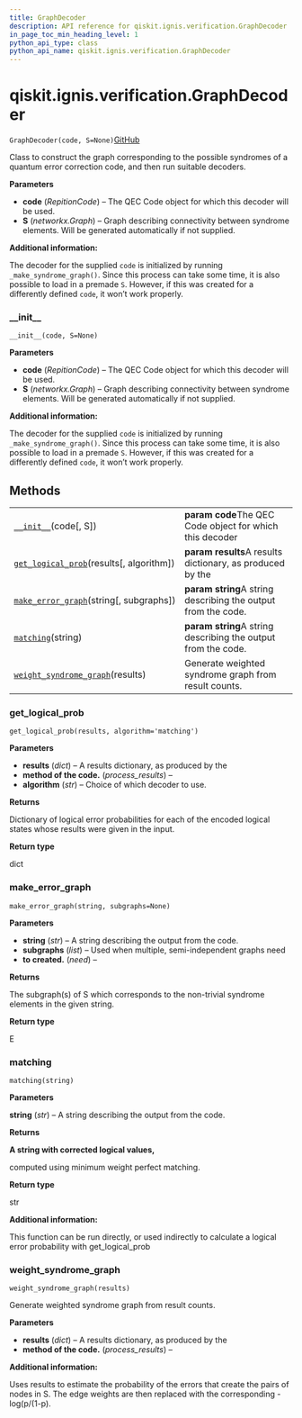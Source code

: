 ```yaml
---
title: GraphDecoder
description: API reference for qiskit.ignis.verification.GraphDecoder
in_page_toc_min_heading_level: 1
python_api_type: class
python_api_name: qiskit.ignis.verification.GraphDecoder
---
```


<span id="qiskit-ignis-verification-graphdecoder" />

# qiskit.ignis.verification.GraphDecoder

<span id="qiskit.ignis.verification.GraphDecoder" />

`GraphDecoder(code, S=None)`[GitHub](https://github.com/qiskit-community/qiskit-ignis/tree/stable/0.5/qiskit/ignis/verification/topological_codes/fitters.py "view source code")

Class to construct the graph corresponding to the possible syndromes of a quantum error correction code, and then run suitable decoders.

**Parameters**

*   **code** (*RepitionCode*) – The QEC Code object for which this decoder will be used.
*   **S** (*networkx.Graph*) – Graph describing connectivity between syndrome elements. Will be generated automatically if not supplied.

**Additional information:**

The decoder for the supplied `code` is initialized by running `_make_syndrome_graph()`. Since this process can take some time, it is also possible to load in a premade `S`. However, if this was created for a differently defined `code`, it won’t work properly.

### \_\_init\_\_

<span id="qiskit.ignis.verification.GraphDecoder.__init__" />

`__init__(code, S=None)`

**Parameters**

*   **code** (*RepitionCode*) – The QEC Code object for which this decoder will be used.
*   **S** (*networkx.Graph*) – Graph describing connectivity between syndrome elements. Will be generated automatically if not supplied.

**Additional information:**

The decoder for the supplied `code` is initialized by running `_make_syndrome_graph()`. Since this process can take some time, it is also possible to load in a premade `S`. However, if this was created for a differently defined `code`, it won’t work properly.

## Methods

|                                                                                                                                                                  |                                                               |
| ---------------------------------------------------------------------------------------------------------------------------------------------------------------- | ------------------------------------------------------------- |
| [`__init__`](#qiskit.ignis.verification.GraphDecoder.__init__ "qiskit.ignis.verification.GraphDecoder.__init__")(code\[, S])                                     | **param code**The QEC Code object for which this decoder      |
| [`get_logical_prob`](#qiskit.ignis.verification.GraphDecoder.get_logical_prob "qiskit.ignis.verification.GraphDecoder.get_logical_prob")(results\[, algorithm])  | **param results**A results dictionary, as produced by the     |
| [`make_error_graph`](#qiskit.ignis.verification.GraphDecoder.make_error_graph "qiskit.ignis.verification.GraphDecoder.make_error_graph")(string\[, subgraphs])   | **param string**A string describing the output from the code. |
| [`matching`](#qiskit.ignis.verification.GraphDecoder.matching "qiskit.ignis.verification.GraphDecoder.matching")(string)                                         | **param string**A string describing the output from the code. |
| [`weight_syndrome_graph`](#qiskit.ignis.verification.GraphDecoder.weight_syndrome_graph "qiskit.ignis.verification.GraphDecoder.weight_syndrome_graph")(results) | Generate weighted syndrome graph from result counts.          |

### get\_logical\_prob

<span id="qiskit.ignis.verification.GraphDecoder.get_logical_prob" />

`get_logical_prob(results, algorithm='matching')`

**Parameters**

*   **results** (*dict*) – A results dictionary, as produced by the
*   **method of the code.** (*process\_results*) –
*   **algorithm** (*str*) – Choice of which decoder to use.

**Returns**

Dictionary of logical error probabilities for each of the encoded logical states whose results were given in the input.

**Return type**

dict

### make\_error\_graph

<span id="qiskit.ignis.verification.GraphDecoder.make_error_graph" />

`make_error_graph(string, subgraphs=None)`

**Parameters**

*   **string** (*str*) – A string describing the output from the code.
*   **subgraphs** (*list*) – Used when multiple, semi-independent graphs need
*   **to created.** (*need*) –

**Returns**

The subgraph(s) of S which corresponds to the non-trivial syndrome elements in the given string.

**Return type**

E

### matching

<span id="qiskit.ignis.verification.GraphDecoder.matching" />

`matching(string)`

**Parameters**

**string** (*str*) – A string describing the output from the code.

**Returns**

**A string with corrected logical values,**

computed using minimum weight perfect matching.

**Return type**

str

**Additional information:**

This function can be run directly, or used indirectly to calculate a logical error probability with get\_logical\_prob

### weight\_syndrome\_graph

<span id="qiskit.ignis.verification.GraphDecoder.weight_syndrome_graph" />

`weight_syndrome_graph(results)`

Generate weighted syndrome graph from result counts.

**Parameters**

*   **results** (*dict*) – A results dictionary, as produced by the
*   **method of the code.** (*process\_results*) –

**Additional information:**

Uses results to estimate the probability of the errors that create the pairs of nodes in S. The edge weights are then replaced with the corresponding -log(p/(1-p).

